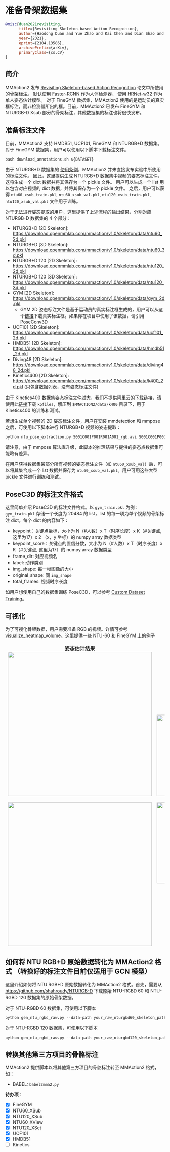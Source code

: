 # 准备骨架数据集

```BibTeX
@misc{duan2021revisiting,
      title={Revisiting Skeleton-based Action Recognition},
      author={Haodong Duan and Yue Zhao and Kai Chen and Dian Shao and Dahua Lin and Bo Dai},
      year={2021},
      eprint={2104.13586},
      archivePrefix={arXiv},
      primaryClass={cs.CV}
}
```

## 简介

MMAction2 发布 [Revisiting Skeleton-based Action Recognition](https://arxiv.org/abs/2104.13586) 论文中所使用的骨架标注。
默认使用 [Faster-RCNN](https://github.com/open-mmlab/mmdetection/blob/master/configs/faster_rcnn/faster_rcnn_r50_caffe_fpn_mstrain_1x_coco-person.py) 作为人体检测器，
使用 [HRNet-w32](https://github.com/open-mmlab/mmpose/blob/master/configs/top_down/hrnet/coco/hrnet_w32_coco_256x192.py) 作为单人姿态估计模型。
对于 FineGYM 数据集，MMAction2 使用的是运动员的真实框标注，而非检测器所出的框。目前，MMAction2 已发布 FineGYM 和 NTURGB-D Xsub 部分的骨架标注，其他数据集的标注也将很快发布。

## 准备标注文件

目前，MMAction2 支持 HMDB51, UCF101, FineGYM 和 NTURGB+D 数据集。对于 FineGYM 数据集，用户可以使用以下脚本下载标注文件。

```shell
bash download_annotations.sh ${DATASET}
```

由于 NTURGB+D 数据集的 [使用条例](http://rose1.ntu.edu.sg/Datasets/actionRecognition.asp)，MMAction2 并未直接发布实验中所使用的标注文件。
因此，这里提供生成 NTURGB+D 数据集中视频的姿态标注文件，这将生成一个 dict 数据并将其保存为一个 pickle 文件。
用户可以生成一个 list 用以包含对应视频的 dict 数据，并将其保存为一个 pickle 文件。
之后，用户可以获得 `ntu60_xsub_train.pkl`, `ntu60_xsub_val.pkl`, `ntu120_xsub_train.pkl`, `ntu120_xsub_val.pkl` 文件用于训练。

对于无法进行姿态提取的用户，这里提供了上述流程的输出结果，分别对应 NTURGB-D 数据集的 4 个部分：

- NTURGB+D \[2D Skeleton\]: https://download.openmmlab.com/mmaction/v1.0/skeleton/data/ntu60_2d.pkl
- NTURGB+D \[3D Skeleton\]: https://download.openmmlab.com/mmaction/v1.0/skeleton/data/ntu60_3d.pkl
- NTURGB+D 120 \[2D Skeleton\]: https://download.openmmlab.com/mmaction/v1.0/skeleton/data/ntu120_2d.pkl
- NTURGB+D 120 \[3D Skeleton\]: https://download.openmmlab.com/mmaction/v1.0/skeleton/data/ntu120_3d.pkl
- GYM \[2D Skeleton\]: https://download.openmmlab.com/mmaction/v1.0/skeleton/data/gym_2d.pkl
  - GYM 2D 姿态标注文件是基于运动员的真实标注框生成的，用户可以从这个[链接](https://download.openmmlab.com/mmaction/pyskl/data/gym/gym_gt_bboxes.pkl)下载真实标注框。如果你在项目中使用了该数据，请引用 [PoseConv3D](https://arxiv.org/abs/2104.13586)
- UCF101 \[2D Skeleton\]: https://download.openmmlab.com/mmaction/v1.0/skeleton/data/ucf101_2d.pkl
- HMDB51 \[2D Skeleton\]: https://download.openmmlab.com/mmaction/v1.0/skeleton/data/hmdb51_2d.pkl
- Diving48 \[2D Skeleton\]: https://download.openmmlab.com/mmaction/v1.0/skeleton/data/diving48_2d.pkl
- Kinetics400 \[2D Skeleton\]: https://download.openmmlab.com/mmaction/v1.0/skeleton/data/k400_2d.pkl (只包含数据列表，没有姿态标注文件)

由于 Kinetics400 数据集姿态标注文件过大，我们不提供阿里云的下载链接，请使用此[链接](https://mycuhk-my.sharepoint.com/:u:/g/personal/1155136485_link_cuhk_edu_hk/EeyDCVskqLtClMVVwqD53acBF2FEwkctp3vtRbkLfnKSTw?e=B3SZlM)下载 `kpfiles`，解压到 `$MMACTION2/data/k400` 目录下，用于 Kinetics400 的训练和测试。

若想生成单个视频的 2D 姿态标注文件，用户在安装 mmdetection 和 mmpose 之后，可使用以下脚本进行 NTURGB+D 视频的姿态提取：

```python
python ntu_pose_extraction.py S001C001P001R001A001_rgb.avi S001C001P001R001A001.pkl
```

请注意，由于 mmpose 算法库升级，此脚本的推理结果与提供的姿态点数据集可能略有差异。

在用户获得数据集某部分所有视频的姿态标注文件（如 `ntu60_xsub_val`）后，可以将其集合成一个 list 数据并保存为 `ntu60_xsub_val.pkl`。用户可用这些大型 pickle 文件进行训练和测试。

## PoseC3D 的标注文件格式

这里简单介绍 PoseC3D 的标注文件格式。以 `gym_train.pkl` 为例：`gym_train.pkl` 存储一个长度为 20484 的 list，list 的每一项为单个视频的骨架标注 dict。每个 dict 的内容如下：

- keypoint：关键点坐标，大小为 N（#人数）x T（时序长度）x K（#关键点, 这里为17）x 2 （x，y 坐标）的 numpy array 数据类型
- keypoint_score：关键点的置信分数，大小为 N（#人数）x T（时序长度）x K（#关键点, 这里为17）的 numpy array 数据类型
- frame_dir: 对应视频名
- label: 动作类别
- img_shape: 每一帧图像的大小
- original_shape: 同 `img_shape`
- total_frames: 视频时序长度

如用户想使用自己的数据集训练 PoseC3D，可以参考 [Custom Dataset Training](https://github.com/open-mmlab/mmaction2/blob/master/configs/skeleton/posec3d/custom_dataset_training.md)。

## 可视化

为了可视化骨架数据，用户需要准备 RGB 的视频。详情可参考 [visualize_heatmap_volume](/demo/visualize_heatmap_volume.ipynb)。这里提供一些 NTU-60 和 FineGYM 上的例子

<table>
<thead>
  <tr>
    <td>
<div align="center">
  <b> 姿态估计结果 </b>
  <br/>
  <img src="https://user-images.githubusercontent.com/34324155/116529341-6fc95080-a90f-11eb-8f0d-57fdb35d1ba4.gif" width="455"/>
  <br/>
  <br/>
  <img src="https://user-images.githubusercontent.com/34324155/116531676-04cd4900-a912-11eb-8db4-a93343bedd01.gif" width="455"/>
</div></td>
    <td>
<div align="center">
  <b> 关键点热力图三维可视化 </b>
  <br/>
  <img src="https://user-images.githubusercontent.com/34324155/116529336-6dff8d00-a90f-11eb-807e-4d9168997655.gif" width="256"/>
  <br/>
  <br/>
  <img src="https://user-images.githubusercontent.com/34324155/116531658-00a12b80-a912-11eb-957b-561c280a86da.gif" width="256"/>
</div></td>
    <td>
<div align="center">
  <b> 肢体热力图三维可视化 </b>
  <br/>
  <img src="https://user-images.githubusercontent.com/34324155/116529322-6a6c0600-a90f-11eb-81df-6fbb36230bd0.gif" width="256"/>
  <br/>
  <br/>
  <img src="https://user-images.githubusercontent.com/34324155/116531649-fed76800-a911-11eb-8ca9-0b4e58f43ad9.gif" width="256"/>
</div></td>
  </tr>
</thead>
</table>

## 如何将 NTU RGB+D 原始数据转化为 MMAction2 格式 （转换好的标注文件目前仅适用于 GCN 模型）

这里介绍如何将 NTU RGB+D 原始数据转化为 MMAction2 格式。首先，需要从 https://github.com/shahroudy/NTURGB-D 下载原始 NTU-RGBD 60 和 NTU-RGBD 120 数据集的原始骨架数据。

对于 NTU-RGBD 60 数据集，可使用以下脚本

```python
python gen_ntu_rgbd_raw.py --data-path your_raw_nturgbd60_skeleton_path --ignored-sample-path NTU_RGBD_samples_with_missing_skeletons.txt --out-folder your_nturgbd60_output_path --task ntu60
```

对于 NTU-RGBD 120 数据集，可使用以下脚本

```python
python gen_ntu_rgbd_raw.py --data-path your_raw_nturgbd120_skeleton_path --ignored-sample-path NTU_RGBD120_samples_with_missing_skeletons.txt --out-folder your_nturgbd120_output_path --task ntu120
```

## 转换其他第三方项目的骨骼标注

MMAction2 提供脚本以将其他第三方项目的骨骼标注转至 MMAction2 格式，如：

- BABEL: `babel2mma2.py`

**待办项**：

- [x] FineGYM
- [x] NTU60_XSub
- [x] NTU120_XSub
- [x] NTU60_XView
- [x] NTU120_XSet
- [x] UCF101
- [x] HMDB51
- [ ] Kinetics
